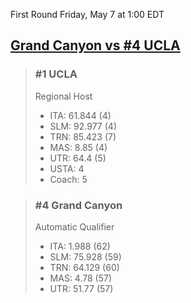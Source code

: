 First Round
Friday, May 7 at 1:00 EDT
## [Grand Canyon vs #4 UCLA](https://www.ncaa.com/game/5833662) 

> ### #1 UCLA  
> Regional Host  
> - ITA: 61.844 (4)  
> - SLM: 92.977 (4)  
> - TRN: 85.423 (7)  
> - MAS: 8.85 (4)  
> - UTR: 64.4 (5)  
> - USTA: 4  
> - Coach: 5  

> ### #4 Grand Canyon  
> Automatic Qualifier  
> - ITA: 1.988 (62)  
> - SLM: 75.928 (59)  
> - TRN: 64.129 (60)  
> - MAS: 4.78 (57)  
> - UTR: 51.77 (57)  